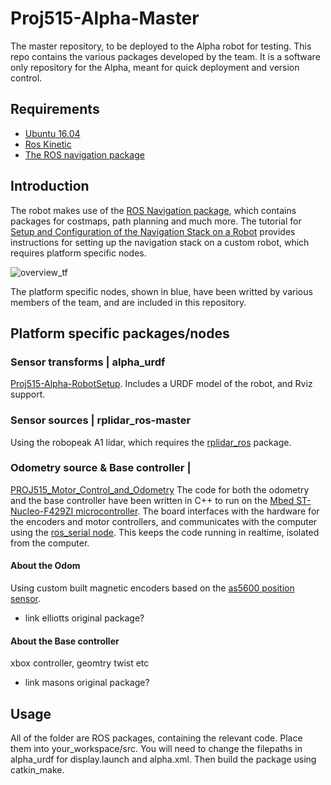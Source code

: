 # Proj515-Alpha-Master
The master repository, to be deployed to the Alpha robot for testing. This repo contains the various packages developed by the team. It is a software only repository for the Alpha, meant for quick deployment and version control.

## Requirements
* [Ubuntu 16.04](https://wiki.ubuntu.com/XenialXerus/ReleaseNotes)
* [Ros Kinetic](http://wiki.ros.org/kinetic)
* [The ROS navigation package](http://wiki.ros.org/navigation)

## Introduction
The robot makes use of the [ROS Navigation package](http://wiki.ros.org/navigation), which contains packages for costmaps, path planning and much more. The tutorial for [Setup and Configuration of the Navigation Stack on a Robot](http://wiki.ros.org/navigation/Tutorials/RobotSetup) provides instructions for setting up the navigation stack on a custom robot, which requires platform specific nodes.


![overview_tf](http://wiki.ros.org/navigation/Tutorials/RobotSetup?action=AttachFile&do=get&target=overview_tf.png)


The platform specific nodes, shown in blue, have been writted by various members of the team, and are included in this repository.

## Platform specific packages/nodes

### Sensor transforms | alpha_urdf
[Proj515-Alpha-RobotSetup](https://github.com/badmanwillis/Proj515-Alpha-RobotSetup). Includes a URDF model of the robot, and Rviz support.

### Sensor sources | rplidar_ros-master
Using the robopeak A1 lidar, which requires the [rplidar_ros](https://github.com/Slamtec/rplidar_ros) package.

### Odometry source & Base controller |
[PROJ515_Motor_Control_and_Odometry](https://github.com/ElliWhite/PROJ515_Motor_Control_and_Odometry) The code for both the odometry and the base controller have been written in C++ to run on the [Mbed ST-Nucleo-F429ZI microcontroller](https://os.mbed.com/platforms/ST-Nucleo-F429ZI/). The board interfaces with the hardware for the encoders and motor controllers, and communicates with the computer using the [ros_serial node](http://wiki.ros.org/rosserial). This keeps the code running in realtime, isolated from the computer.

#### About the Odom
Using custom built magnetic encoders based on the [as5600 position sensor](https://ams.com/as5600).
* link elliotts original package?

#### About the Base controller
xbox controller, geomtry twist etc
* link masons original package?


## Usage
All of the folder are ROS packages, containing the relevant code. Place them into your_workspace/src. You will need to change the filepaths in alpha_urdf for display.launch and alpha.xml. Then build the package using catkin_make.





